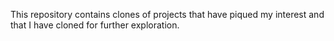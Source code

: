 This repository contains clones of projects that have piqued my interest and that I have cloned for further exploration.
